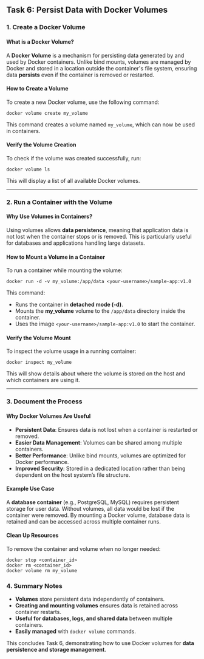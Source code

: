 ## Task 6: Persist Data with Docker Volumes

### 1. Create a Docker Volume

#### What is a Docker Volume?

A **Docker Volume** is a mechanism for persisting data generated by and used by Docker containers. Unlike bind mounts, volumes are managed by Docker and stored in a location outside the container's file system, ensuring data **persists** even if the container is removed or restarted.

#### How to Create a Volume

To create a new Docker volume, use the following command:

    
    docker volume create my_volume
    

This command creates a volume named `my_volume`, which can now be used in containers.

#### Verify the Volume Creation

To check if the volume was created successfully, run:

    
    docker volume ls
    

This will display a list of all available Docker volumes.

---

### 2. Run a Container with the Volume

#### Why Use Volumes in Containers?

Using volumes allows **data persistence**, meaning that application data is not lost when the container stops or is removed. This is particularly useful for databases and applications handling large datasets.

#### How to Mount a Volume in a Container

To run a container while mounting the volume:

    
    docker run -d -v my_volume:/app/data <your-username>/sample-app:v1.0
    

This command:

- Runs the container in **detached mode (-d)**.
- Mounts the **my_volume** volume to the `/app/data` directory inside the container.
- Uses the image `<your-username>/sample-app:v1.0` to start the container.

#### Verify the Volume Mount

To inspect the volume usage in a running container:

    
    docker inspect my_volume
    

This will show details about where the volume is stored on the host and which containers are using it.

---

### 3. Document the Process

#### Why Docker Volumes Are Useful

- **Persistent Data**: Ensures data is not lost when a container is restarted or removed.
- **Easier Data Management**: Volumes can be shared among multiple containers.
- **Better Performance**: Unlike bind mounts, volumes are optimized for Docker performance.
- **Improved Security**: Stored in a dedicated location rather than being dependent on the host system’s file structure.

#### Example Use Case

A **database container** (e.g., PostgreSQL, MySQL) requires persistent storage for user data. Without volumes, all data would be lost if the container were removed. By mounting a Docker volume, database data is retained and can be accessed across multiple container runs.

#### Clean Up Resources

To remove the container and volume when no longer needed:

   
    docker stop <container_id>
    docker rm <container_id>
    docker volume rm my_volume
    

### 4. Summary Notes

- **Volumes** store persistent data independently of containers.
- **Creating and mounting volumes** ensures data is retained across container restarts.
- **Useful for databases, logs, and shared data** between multiple containers.
- **Easily managed** with `docker volume` commands.

This concludes Task 6, demonstrating how to use Docker volumes for **data persistence and storage management**.